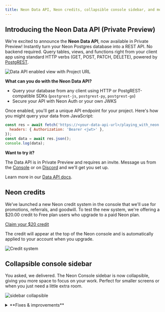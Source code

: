 ```yaml
---
title: Neon Data API, Neon credits, collapsible console sidebar, and more
---
```



## Introducing the Neon Data API (Private Preview)

We're excited to announce the **Neon Data API**, now available in Private Preview! Instantly turn your Neon Postgres database into a REST API. No backend required. Query tables, views, and functions right from your client app using standard HTTP verbs (GET, POST, PATCH, DELETE), powered by [PostgREST](https://postgrest.org).

![Data API enabled view with Project URL](/docs/data-api/data-api-enabled.png)

**What can you do with the Neon Data API?**

- Query your database from any client using HTTP or PostgREST-compatible SDKs (`postgrest-js`, `postgrest-py`, `postgrest-go`)
- Secure your API with Neon Auth or your own JWKS

Once enabled, you'll get a unique API endpoint for your project. Here's how you might query your data from JavaScript:

```javascript shouldWrap
const res = await fetch('https://<your-data-api-url>/playing_with_neon', {
  headers: { Authorization: 'Bearer <jwt>' },
});
const data = await res.json();
console.log(data);
```

**Want to try it?**

The Data API is in Private Preview and requires an invite. Message us from the [Console](https://console.neon.tech/app/projects?modal=feedback) or on [Discord](https://t.co/kORvEuCUpJ) and we'll get you set up.

Learn more in our [Data API docs](/docs/data-api/get-started).

## Neon credits

We’ve launched a new Neon credit system in the console that we'll use for promotions, referrals, and goodwill. To test the new system, we're offering a $20.00 credit to Free plan users who upgrade to a paid Neon plan.

[Claim your $20 credit](https://t.co/RryvWZIxWX)

The credit will appear at the top of the Neon console and is automatically applied to your account when you upgrade.

![Credit system](/docs/relnotes/credit_system.png)

## Collapsible console sidebar

You asked, we delivered. The Neon Console sidebar is now collapsible, giving you more space to focus on your work. Perfect for smaller screens or when you just need a little extra room.

![sidebar collapsible](/docs/relnotes/collapsible_sidebar.png)

<details>

<summary>**Fixes & improvements**</summary>

- **Neon MCP Server**

  - We added a new MCP client authentication request dialog to the remote Neon MCP Server that displays the MCP client's name, website, and redirect URIs before authentication begins. The approvals are saved for subsequent authentication requests.

- **Private Networking**

  - We fixed an issue that prevented some Private Networking users from using Private DNS.

- **Neon Console**

  - We updated the **Create project** modal launched from the **New Project** button on the Projects page to use the same newer modal used elsewhere in the console.
  - The new **Backup & Restore** page (available to [Early Access](https://neon.tech/docs/introduction/roadmap#join-the-neon-early-access-program) users) which supports snapshots can now be enabled via a toggle on the Restore page in the Neon console. The toggle lets you switch back and forth between the new Backup & Restore page and the current restore page. To learn more, see [Backup & Restore](https://neon.tech/docs/guides/backup-restore).

    ![backup & restore toggle](/docs/relnotes/backup_restore_toggle.png)

  - We added support for transferring multiple projects from one organization to another.

    ![multiple project transfer](/docs/relnotes/multiple_project_transfer.png)

- **Neon API**

  - The [Retrieve project consumption metrics](https://api-docs.neon.tech/reference/getconsumptionhistoryperproject) API now returns a `logical_size_bytes_hour` value, which is the logical data size consumed on an hourly basis.

- **Drizzle Studio update**

  - The Drizzle Studio integration that powers the **Tables** page in the Neon Console has been updated to version 1.0.21. For the latest improvements and fixes, see the [Neon Drizzle Studio Integration Changelog](https://github.com/neondatabase/neon-drizzle-studio-changelog/blob/main/CHANGELOG.md).

- **Fixes**

  - Fixed an issue that caused an `Org not found` error to be displayed in the Neon Console immediately after creating a new org.

</details>
